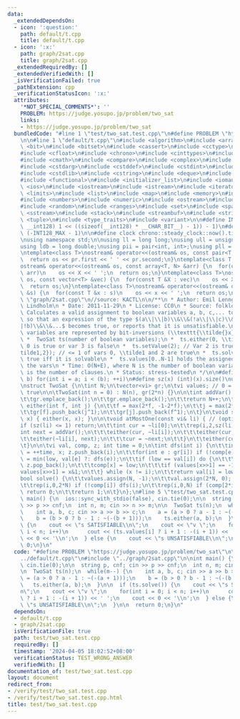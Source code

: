 ```yaml
---
data:
  _extendedDependsOn:
  - icon: ':question:'
    path: default/t.cpp
    title: default/t.cpp
  - icon: ':x:'
    path: graph/2sat.cpp
    title: graph/2sat.cpp
  _extendedRequiredBy: []
  _extendedVerifiedWith: []
  _isVerificationFailed: true
  _pathExtension: cpp
  _verificationStatusIcon: ':x:'
  attributes:
    '*NOT_SPECIAL_COMMENTS*': ''
    PROBLEM: https://judge.yosupo.jp/problem/two_sat
    links:
    - https://judge.yosupo.jp/problem/two_sat
  bundledCode: "#line 1 \"test/two_sat.test.cpp\"\n#define PROBLEM \"https://judge.yosupo.jp/problem/two_sat\"\
    \n\n#line 1 \"default/t.cpp\"\n#include <algorithm>\n#include <array>\n#include\
    \ <bit>\n#include <bitset>\n#include <cassert>\n#include <cctype>\n#include <cfenv>\n\
    #include <cfloat>\n#include <chrono>\n#include <cinttypes>\n#include <climits>\n\
    #include <cmath>\n#include <compare>\n#include <complex>\n#include <concepts>\n\
    #include <cstdarg>\n#include <cstddef>\n#include <cstdint>\n#include <cstdio>\n\
    #include <cstdlib>\n#include <cstring>\n#include <deque>\n#include <fstream>\n\
    #include <functional>\n#include <initializer_list>\n#include <iomanip>\n#include\
    \ <ios>\n#include <iostream>\n#include <istream>\n#include <iterator>\n#include\
    \ <limits>\n#include <list>\n#include <map>\n#include <memory>\n#include <new>\n\
    #include <numbers>\n#include <numeric>\n#include <ostream>\n#include <queue>\n\
    #include <random>\n#include <ranges>\n#include <set>\n#include <span>\n#include\
    \ <sstream>\n#include <stack>\n#include <streambuf>\n#include <string>\n#include\
    \ <tuple>\n#include <type_traits>\n#include <variant>\n\n#define INT128_MAX (__int128)(((unsigned\
    \ __int128) 1 << ((sizeof(__int128) * __CHAR_BIT__) - 1)) - 1)\n#define INT128_MIN\
    \ (-INT128_MAX - 1)\n\n#define clock chrono::steady_clock::now().time_since_epoch().count()\n\
    \nusing namespace std;\n\nusing ll = long long;\nusing ull = unsigned long long;\n\
    using ldb = long double;\nusing pii = pair<int, int>;\nusing pll = pair<ll, ll>;\n\
    \ntemplate<class T>\nostream& operator<<(ostream& os, const pair<T, T> pr) {\n\
    \  return os << pr.first << ' ' << pr.second;\n}\ntemplate<class T, size_t N>\n\
    ostream& operator<<(ostream& os, const array<T, N> &arr) {\n  for(const T &X :\
    \ arr)\n    os << X << ' ';\n  return os;\n}\ntemplate<class T>\nostream& operator<<(ostream&\
    \ os, const vector<T> &vec) {\n  for(const T &X : vec)\n    os << X << ' ';\n\
    \  return os;\n}\ntemplate<class T>\nostream& operator<<(ostream& os, const set<T>\
    \ &s) {\n  for(const T &x : s)\n    os << x << ' ';\n  return os;\n}\n#line 1\
    \ \"graph/2sat.cpp\"\n//source: KACTL\n\n/**\n * Author: Emil Lenngren, Simon\
    \ Lindholm\n * Date: 2011-11-29\n * License: CC0\n * Source: folklore\n * Description:\
    \ Calculates a valid assignment to boolean variables a, b, c,... to a 2-SAT problem,\
    \ so that an expression of the type $(a\\|\\|b)\\&\\&(!a\\|\\|c)\\&\\&(d\\|\\\
    |!b)\\&\\&...$ becomes true, or reports that it is unsatisfiable.\n * Negated\
    \ variables are represented by bit-inversions (\\texttt{\\tilde{}x}).\n * Usage:\n\
    \ *  TwoSat ts(number of boolean variables);\n *  ts.either(0, \\tilde3); // Var\
    \ 0 is true or var 3 is false\n *  ts.setValue(2); // Var 2 is true\n *  ts.atMostOne({0,\\\
    tilde1,2}); // <= 1 of vars 0, \\tilde1 and 2 are true\n *  ts.solve(); // Returns\
    \ true iff it is solvable\n *  ts.values[0..N-1] holds the assigned values to\
    \ the vars\n * Time: O(N+E), where N is the number of boolean variables, and E\
    \ is the number of clauses.\n * Status: stress-tested\n */\n\n#define rep(i, a,\
    \ b) for(int i = a; i < (b); ++i)\n#define sz(x) (int)(x).size()\nusing vi = vector<int>;\n\
    \nstruct TwoSat {\n\tint N;\n\tvector<vi> gr;\n\tvi values; // 0 = false, 1 =\
    \ true\n\n\tTwoSat(int n = 0) : N(n), gr(2*n) {}\n\n\tint addVar() { // (optional)\n\
    \t\tgr.emplace_back();\n\t\tgr.emplace_back();\n\t\treturn N++;\n\t}\n\n\tvoid\
    \ either(int f, int j) {\n\t\tf = max(2*f, -1-2*f);\n\t\tj = max(2*j, -1-2*j);\n\
    \t\tgr[f].push_back(j^1);\n\t\tgr[j].push_back(f^1);\n\t}\n\tvoid setValue(int\
    \ x) { either(x, x); }\n\n\tvoid atMostOne(const vi& li) { // (optional)\n\t\t\
    if (sz(li) <= 1) return;\n\t\tint cur = ~li[0];\n\t\trep(i,2,sz(li)) {\n\t\t\t\
    int next = addVar();\n\t\t\teither(cur, ~li[i]);\n\t\t\teither(cur, next);\n\t\
    \t\teither(~li[i], next);\n\t\t\tcur = ~next;\n\t\t}\n\t\teither(cur, ~li[1]);\n\
    \t}\n\n\tvi val, comp, z; int time = 0;\n\tint dfs(int i) {\n\t\tint low = val[i]\
    \ = ++time, x; z.push_back(i);\n\t\tfor(int e : gr[i]) if (!comp[e])\n\t\t\tlow\
    \ = min(low, val[e] ?: dfs(e));\n\t\tif (low == val[i]) do {\n\t\t\tx = z.back();\
    \ z.pop_back();\n\t\t\tcomp[x] = low;\n\t\t\tif (values[x>>1] == -1)\n\t\t\t\t\
    values[x>>1] = x&1;\n\t\t} while (x != i);\n\t\treturn val[i] = low;\n\t}\n\n\t\
    bool solve() {\n\t\tvalues.assign(N, -1);\n\t\tval.assign(2*N, 0); comp = val;\n\
    \t\trep(i,0,2*N) if (!comp[i]) dfs(i);\n\t\trep(i,0,N) if (comp[2*i] == comp[2*i+1])\
    \ return 0;\n\t\treturn 1;\n\t}\n};\n#line 5 \"test/two_sat.test.cpp\"\n\nint\
    \ main() {\n  ios::sync_with_stdio(false), cin.tie(0);\n\n  string p, cnf; cin\
    \ >> p >> cnf;\n  int n, m; cin >> n >> m;\n\n  TwoSat ts(n);\n  while(m--) {\n\
    \    int a, b, c; cin >> a >> b >> c;\n    a = (a > 0 ? a - 1 : ~(-(a + 1)));\n\
    \    b = (b > 0 ? b - 1 : ~(-(b + 1)));\n    ts.either(a, b);\n  }\n\n  if (ts.solve())\
    \ {\n    cout << \"s SATISFIABLE\\n\";\n    cout << \"v \";\n    for(int i = 0;\
    \ i < n; i++)\n      cout << (ts.values[i] ? i + 1 : -(i + 1)) << ' ';\n    cout\
    \ << 0 << '\\n';\n  } else {\n    cout << \"s UNSATISFIABLE\\n\";\n  }\n\n  return\
    \ 0;\n}\n"
  code: "#define PROBLEM \"https://judge.yosupo.jp/problem/two_sat\"\n\n#include \"\
    ../default/t.cpp\"\n#include \"../graph/2sat.cpp\"\n\nint main() {\n  ios::sync_with_stdio(false),\
    \ cin.tie(0);\n\n  string p, cnf; cin >> p >> cnf;\n  int n, m; cin >> n >> m;\n\
    \n  TwoSat ts(n);\n  while(m--) {\n    int a, b, c; cin >> a >> b >> c;\n    a\
    \ = (a > 0 ? a - 1 : ~(-(a + 1)));\n    b = (b > 0 ? b - 1 : ~(-(b + 1)));\n \
    \   ts.either(a, b);\n  }\n\n  if (ts.solve()) {\n    cout << \"s SATISFIABLE\\\
    n\";\n    cout << \"v \";\n    for(int i = 0; i < n; i++)\n      cout << (ts.values[i]\
    \ ? i + 1 : -(i + 1)) << ' ';\n    cout << 0 << '\\n';\n  } else {\n    cout <<\
    \ \"s UNSATISFIABLE\\n\";\n  }\n\n  return 0;\n}\n"
  dependsOn:
  - default/t.cpp
  - graph/2sat.cpp
  isVerificationFile: true
  path: test/two_sat.test.cpp
  requiredBy: []
  timestamp: '2024-04-05 18:02:52+08:00'
  verificationStatus: TEST_WRONG_ANSWER
  verifiedWith: []
documentation_of: test/two_sat.test.cpp
layout: document
redirect_from:
- /verify/test/two_sat.test.cpp
- /verify/test/two_sat.test.cpp.html
title: test/two_sat.test.cpp
---
```


